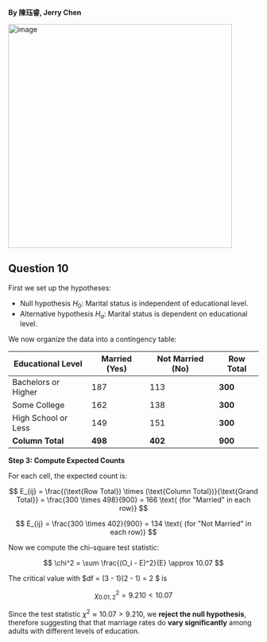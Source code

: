 **By 陳珏睿, Jerry Chen**

<img width="450" alt="image" src="https://github.com/user-attachments/assets/92ad7f01-ca60-4fd6-a1dd-fd87f7b90903" />

## Question 10
First we set up the hypotheses:
- Null hypothesis $H_0$: Marital status is independent of educational level.
- Alternative hypothesis $H_a$: Marital status is dependent on educational level.

We now organize the data into a contingency table:

| Educational Level   | Married (Yes) | Not Married (No) | Row Total |
| ------------------- | ------------- | ---------------- | --------- |
| Bachelors or Higher | 187           | 113              | **300**       |
| Some College        | 162           | 138              | **300**       |
| High School or Less | 149           | 151              | **300**     |
| **Column Total**    | **498**       | **402**          | **900**   |

**Step 3: Compute Expected Counts**

For each cell, the expected count is:

$$
E_{ij} = \frac{(\text{Row Total}) \times (\text{Column Total})}{\text{Grand Total}} = \frac{300 \times 498}{900} = 166 \text{ (for "Married" in each row)}
$$

$$
E_{ij} = \frac{300 \times 402}{900} = 134 \text{ (for "Not Married" in each row)}
$$

Now we compute the chi-square test statistic:

$$
\chi^2 = \sum \frac{(O_i - E)^2}{E} \approx 10.07
$$

The critical value with $df = (3 - 1)(2 - 1) = 2 $ is

$$
\chi^2_{0.01, 2} = 9.210 < 10.07 
$$

Since the test statistic $\chi^2 ≈ 10.07 > 9.210$, we **reject the null hypothesis**, therefore suggesting that that marriage rates do **vary significantly** among adults with different levels of education.

